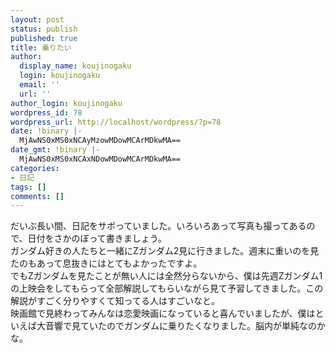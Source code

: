 ```yaml
---
layout: post
status: publish
published: true
title: 乗りたい
author:
  display_name: koujinogaku
  login: koujinogaku
  email: ''
  url: ''
author_login: koujinogaku
wordpress_id: 78
wordpress_url: http://localhost/wordpress/?p=78
date: !binary |-
  MjAwNS0xMS0xNCAyMzowMDowMCArMDkwMA==
date_gmt: !binary |-
  MjAwNS0xMS0xNCAxNDowMDowMCArMDkwMA==
categories:
- 日記
tags: []
comments: []
---
```

<p>だいぶ長い間、日記をサボっていました。いろいろあって写真も撮ってあるので、日付をさかのぼって書きましょう。<br />
ガンダム好きの人たちと一緒にZガンダム2見に行きました。週末に重いのを見たのもあって息抜きにはとてもよかったですよ。<br />
でもZガンダムを見たことが無い人には全然分らないから、僕は先週Zガンダム1の上映会をしてもらって全部解説してもらいながら見て予習してきました。この解説がすごく分りやすくて知ってる人はすごいなと。<br />
映画館で見終わってみんなは恋愛映画になっていると喜んでいましたが、僕はといえば大音響で見ていたのでガンダムに乗りたくなりました。脳内が単純なのかな。</p>
